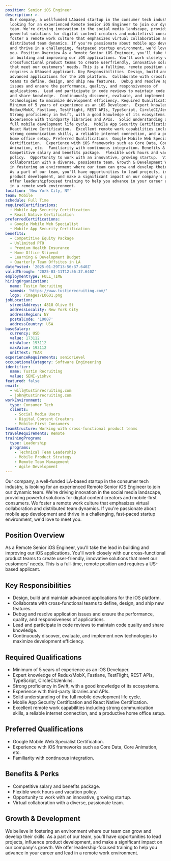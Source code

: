 ```yaml
---
position: Senior iOS Engineer
description: >-
  Our company, a wellfunded LAbased startup in the consumer tech industry, is
  looking for an experienced Remote Senior iOS Engineer to join our dynamic
  team. We're driving innovation in the social media landscape, providing
  powerful solutions for digital content creators and mobilefirst consumers. We
  foster a remote work culture that emphasizes virtual collaboration and
  distributed team dynamics. If you're passionate about mobile app development
  and thrive in a challenging, fastpaced startup environment, we'd love to meet
  you. Position Overview As a Remote Senior iOS Engineer, you'll take the lead
  in building and improving our iOS applications. You'll work closely with our
  crossfunctional product teams to create userfriendly, innovative solutions
  that meet our customers' needs. This is a fulltime, remote position and
  requires a USbased applicant. Key Responsibilities  Design, build and maintain
  advanced applications for the iOS platform.  Collaborate with crossfunctional
  teams to define, design, and ship new features.  Debug and resolve application
  issues and ensure the performance, quality, and responsiveness of
  applications.  Lead and participate in code reviews to maintain code quality
  and share knowledge.  Continuously discover, evaluate, and implement new
  technologies to maximize development efficiency. Required Qualifications 
  Minimum of 5 years of experience as an iOS Developer.  Expert knowledge of
  Redux/MobX, Fastlane, TestFlight, REST APIs, TypeScript, CircleCI/Jenkins. 
  Strong proficiency in Swift, with a good knowledge of its ecosystems. 
  Experience with thirdparty libraries and APIs.  Solid understanding of the
  full mobile development life cycle.  Mobile App Security Certification and
  React Native Certification.  Excellent remote work capabilities including
  strong communication skills, a reliable internet connection, and a productive
  home office setup. Preferred Qualifications  Google Mobile Web Specialist
  Certification.  Experience with iOS frameworks such as Core Data, Core
  Animation, etc.  Familiarity with continuous integration. Benefits & Perks 
  Competitive salary and benefits package.  Flexible work hours and vacation
  policy.  Opportunity to work with an innovative, growing startup.  Virtual
  collaboration with a diverse, passionate team. Growth & Development We believe
  in fostering an environment where our team can grow and develop their skills.
  As a part of our team, you'll have opportunities to lead projects, influence
  product development, and make a significant impact on our company's growth. We
  offer leadershipfocused training to help you advance in your career and lead
  in a remote work environment.
location: 'New York City, NY'
team: Mobile
schedule: Full Time
requiredCertifications:
  - Mobile App Security Certification
  - React Native Certification
preferredCertifications:
  - Google Mobile Web Specialist
  - Mobile App Security Certification
benefits:
  - Competitive Equity Package
  - Unlimited PTO
  - Premium Health Insurance
  - Home Office Stipend
  - Learning & Development Budget
  - Quarterly Team Offsites in LA
datePosted: '2025-01-29T13:56:37.640Z'
validThrough: '2025-03-11T12:56:37.640Z'
employmentType: FULL_TIME
hiringOrganization:
  name: Tustin Recruiting
  sameAs: 'https://www.tustinrecruiting.com/'
  logo: /images/LOGO1.png
jobLocation:
  streetAddress: 4818 Olive St
  addressLocality: New York City
  addressRegion: NY
  postalCode: '10007'
  addressCountry: USA
baseSalary:
  currency: USD
  value: 173112
  minValue: 153112
  maxValue: 193112
  unitText: YEAR
experienceRequirements: seniorLevel
occupationalCategory: Software Engineering
identifier:
  name: Tustin Recruiting
  value: SENI-yishvx
featured: false
email:
  - will@tustinrecruiting.com
  - john@tustinrecruiting.com
workEnvironment:
  type: Consumer Tech
  clients:
    - Social Media Users
    - Digital Content Creators
    - Mobile-First Consumers
teamStructure: Working with cross-functional product teams
travelRequirements: Remote
trainingProgram:
  type: Leadership
  programs:
    - Technical Team Leadership
    - Mobile Product Strategy
    - Remote Team Management
    - Agile Development
---
```




Our company, a well-funded LA-based startup in the consumer tech industry, is looking for an experienced Remote Senior iOS Engineer to join our dynamic team. We're driving innovation in the social media landscape, providing powerful solutions for digital content creators and mobile-first consumers. We foster a remote work culture that emphasizes virtual collaboration and distributed team dynamics. If you're passionate about mobile app development and thrive in a challenging, fast-paced startup environment, we'd love to meet you.

## Position Overview
As a Remote Senior iOS Engineer, you'll take the lead in building and improving our iOS applications. You'll work closely with our cross-functional product teams to create user-friendly, innovative solutions that meet our customers' needs. This is a full-time, remote position and requires a US-based applicant.

## Key Responsibilities
- Design, build and maintain advanced applications for the iOS platform.
- Collaborate with cross-functional teams to define, design, and ship new features.
- Debug and resolve application issues and ensure the performance, quality, and responsiveness of applications.
- Lead and participate in code reviews to maintain code quality and share knowledge.
- Continuously discover, evaluate, and implement new technologies to maximize development efficiency.

## Required Qualifications
- Minimum of 5 years of experience as an iOS Developer.
- Expert knowledge of Redux/MobX, Fastlane, TestFlight, REST APIs, TypeScript, CircleCI/Jenkins.
- Strong proficiency in Swift, with a good knowledge of its ecosystems.
- Experience with third-party libraries and APIs.
- Solid understanding of the full mobile development life cycle.
- Mobile App Security Certification and React Native Certification.
- Excellent remote work capabilities including strong communication skills, a reliable internet connection, and a productive home office setup.

## Preferred Qualifications
- Google Mobile Web Specialist Certification.
- Experience with iOS frameworks such as Core Data, Core Animation, etc.
- Familiarity with continuous integration.

## Benefits & Perks
- Competitive salary and benefits package.
- Flexible work hours and vacation policy.
- Opportunity to work with an innovative, growing startup.
- Virtual collaboration with a diverse, passionate team.

## Growth & Development
We believe in fostering an environment where our team can grow and develop their skills. As a part of our team, you'll have opportunities to lead projects, influence product development, and make a significant impact on our company's growth. We offer leadership-focused training to help you advance in your career and lead in a remote work environment.
